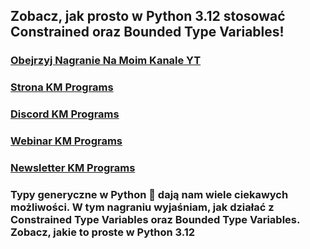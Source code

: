 ## Zobacz, jak prosto w Python 3.12 stosować Constrained oraz Bounded Type Variables!

### [Obejrzyj Nagranie Na Moim Kanale YT](https://youtu.be/-ksCoOwKVyg?si=3DmlC0p93r67_sXb)
### [Strona KM Programs](https://km-programs.pl/)
### [Discord KM Programs](https://discord.com/invite/a6SXsjjBMx)
### [Webinar KM Programs](https://km-programs.pl/webinar/)
### [Newsletter KM Programs](https://km-programs.pl/newsletter/)

### Typy generyczne w Python 🐍 dają nam wiele ciekawych możliwości. W tym nagraniu wyjaśniam, jak działać z Constrained Type Variables oraz Bounded Type Variables. Zobacz, jakie to proste w Python 3.12
